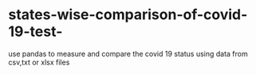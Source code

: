 # states-wise-comparison-of-covid-19-test-
use pandas to measure and compare the covid 19 status using data from csv,txt or xlsx files
